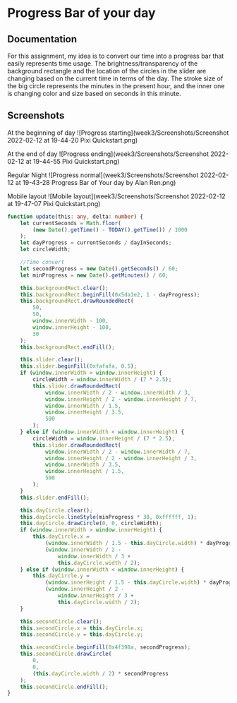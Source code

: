 # Progress Bar of your day

## Documentation

For this assignment, my idea is to convert our time into a progress bar that easily represents time usage. The brightness/transparency of the background rectangle and the location of the circles in the slider are changing based on the current time in terms of the day. The stroke size of the big circle represents the minutes in the present hour, and the inner one is changing color and size based on seconds in this minute.

## Screenshots

At the beginning of day
![Progress starting](week3/Screenshots/Screenshot 2022-02-12 at 19-44-20 Pixi Quickstart.png)

At the end of day
![Progress ending](week3/Screenshots/Screenshot 2022-02-12 at 19-44-55 Pixi Quickstart.png)

Regular Night
![Progress normal](week3/Screenshots/Screenshot 2022-02-12 at 19-43-28 Progress Bar of Your day by Alan Ren.png)

Mobile layout
![Mobile layout](week3/Screenshots/Screenshot 2022-02-12 at 19-47-07 Pixi Quickstart.png)

```typescript
function update(this: any, delta: number) {
	let currentSeconds = Math.floor(
		(new Date().getTime() - TODAY().getTime()) / 1000
	);
	let dayProgress = currentSeconds / dayInSeconds;
	let circleWidth;

	//Time convert
	let secondProgress = new Date().getSeconds() / 60;
	let minProgress = new Date().getMinutes() / 60;

	this.backgroundRect.clear();
	this.backgroundRect.beginFill(0x5da1e2, 1 - dayProgress);
	this.backgroundRect.drawRoundedRect(
		50,
		50,
		window.innerWidth - 100,
		window.innerHeight - 100,
		30
	);
	this.backgroundRect.endFill();

	this.slider.clear();
	this.slider.beginFill(0xfafafa, 0.5);
	if (window.innerWidth > window.innerHeight) {
		circleWidth = window.innerWidth / (7 * 2.5);
		this.slider.drawRoundedRect(
			window.innerWidth / 2 - window.innerWidth / 3,
			window.innerHeight / 2 - window.innerHeight / 7,
			window.innerWidth / 1.5,
			window.innerHeight / 3.5,
			500
		);
	} else if (window.innerWidth < window.innerHeight) {
		circleWidth = window.innerHeight / (7 * 2.5);
		this.slider.drawRoundedRect(
			window.innerWidth / 2 - window.innerWidth / 7,
			window.innerHeight / 2 - window.innerHeight / 3,
			window.innerWidth / 3.5,
			window.innerHeight / 1.5,
			500
		);
	}
	this.slider.endFill();

	this.dayCircle.clear();
	this.dayCircle.lineStyle(minProgress * 30, 0xffffff, 1);
	this.dayCircle.drawCircle(0, 0, circleWidth);
	if (window.innerWidth > window.innerHeight) {
		this.dayCircle.x =
			(window.innerWidth / 1.5 - this.dayCircle.width) * dayProgress +
			(window.innerWidth / 2 -
				window.innerWidth / 3 +
				this.dayCircle.width / 2);
	} else if (window.innerWidth < window.innerHeight) {
		this.dayCircle.y =
			(window.innerHeight / 1.5 - this.dayCircle.width) * dayProgress +
			(window.innerHeight / 2 -
				window.innerHeight / 3 +
				this.dayCircle.width / 2);
	}

	this.secondCircle.clear();
	this.secondCircle.x = this.dayCircle.x;
	this.secondCircle.y = this.dayCircle.y;

	this.secondCircle.beginFill(0x4f398a, secondProgress);
	this.secondCircle.drawCircle(
		0,
		0,
		(this.dayCircle.width / 2) * secondProgress
	);
	this.secondCircle.endFill();
}
```
